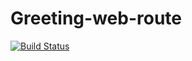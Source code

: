 # Greeting-web-route

[![Build Status](https://travis-ci.org/Asavelawayiza/Greeting-web-route.svg?branch=master)](https://travis-ci.org/Asavelawayiza/Greeting-web-route)
